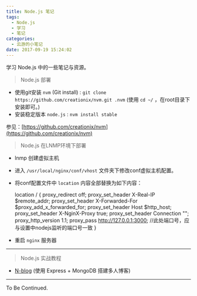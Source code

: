 ```yaml
---
title: Node.js 笔记
tags:
  - Node.js
  - 学习
  - 笔记
categories:
  - 云游的小笔记
date: 2017-09-19 15:24:02
---
```


学习 Node.js 中的一些笔记与资源。

<!-- more -->

> Node.js 部署

*   使用git安装 `nvm` (Git install) : `git clone https://github.com/creationix/nvm.git .nvm` (使用 `cd ~/` ，在root目录下安装即可。)
*   安装稳定版本 `node.js` : `nvm install stable`

参见：[https://github.com/creationix/nvm](https://github.com/creationix/nvm)

> Node.js 在LNMP环境下部署

*   lnmp 创建虚拟主机
*   进入 `/usr/local/nginx/conf/vhost` 文件夹下修改conf虚拟主机配置。
*   将conf配置文件中 `location` 内容全部替换为如下内容：

    location / {
                    proxy_redirect off;
                    proxy_set_header   X-Real-IP            $remote_addr;
                    proxy_set_header   X-Forwarded-For  $proxy_add_x_forwarded_for;
                    proxy_set_header   Host                   $http_host;
                    proxy_set_header   X-NginX-Proxy    true;
                    proxy_set_header   Connection "";
                    proxy_http_version 1.1;
                    proxy_pass        http://127.0.0.1:3000;
                    //此处端口号，应与设置中nodejs监听的端口号一致
            }

*   重启 `nginx` 服务器

* * *
> Node.js 实战教程

*   [N-blog](https://github.com/nswbmw/N-blog) (使用 Express + MongoDB 搭建多人博客)

* * *

To Be Continued.